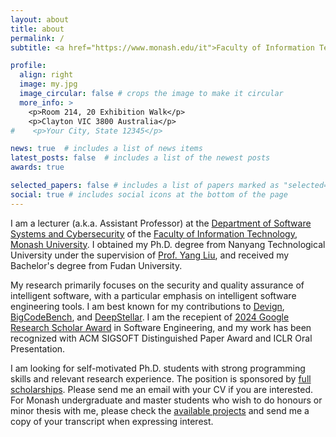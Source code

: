```yaml
---
layout: about
title: about
permalink: /
subtitle: <a href="https://www.monash.edu/it">Faculty of Information Technology, Monash University, Australia</a>

profile:
  align: right
  image: my.jpg
  image_circular: false # crops the image to make it circular
  more_info: > 
    <p>Room 214, 20 Exhibition Walk</p>
    <p>Clayton VIC 3800 Australia</p>
#    <p>Your City, State 12345</p>

news: true  # includes a list of news items
latest_posts: false  # includes a list of the newest posts
awards: true

selected_papers: false # includes a list of papers marked as "selected={true}"
social: true # includes social icons at the bottom of the page
---
```


I am a lecturer (a.k.a. Assistant Professor) at the [Department of Software Systems and Cybersecurity](https://www.monash.edu/it/ssc) of the [Faculty of Information Technology, Monash University](https://www.monash.edu/it).
I obtained my Ph.D. degree from Nanyang Technological University under the supervision of [Prof. Yang Liu](https://personal.ntu.edu.sg/yangliu/), and received my Bachelor's degree from Fudan University.


My research primarily focuses on the security and quality assurance of intelligent software, with a particular emphasis on intelligent software engineering tools. I am best known for my contributions to [Devign](https://proceedings.neurips.cc/paper_files/paper/2019/file/49265d2447bc3bbfe9e76306ce40a31f-Paper.pdf), [BigCodeBench](https://bigcode-bench.github.io/), and [DeepStellar](https://dl.acm.org/doi/abs/10.1145/3338906.3338954). I am the recepient of [2024 Google Research Scholar Award](https://research.google/programs-and-events/research-scholar-program/recipients/) in Software Engineering, and my work has been recognized with ACM SIGSOFT Distinguished Paper Award and ICLR Oral Presentation.


I am looking for self-motivated Ph.D. students with strong programming skills and relevant research experience. The position is sponsored by [full scholarships](https://www.monash.edu/it/research/graduate-research/scholarships-and-support/scholarships-and-applications). Please send me an email with your CV if you are interested. For Monash undergraduate and master students who wish to do honours or minor thesis with me, please check the [available projects](https://supervisorconnect.it.monash.edu/supervisors/xiaoning-du) and send me a copy of your transcript when expressing interest.

<!---
Write your biography here. Tell the world about yourself. Link to your favorite [subreddit](http://reddit.com). You can put a picture in, too. The code is already in, just name your picture `prof_pic.jpg` and put it in the `img/` folder.

Put your address / P.O. box / other info right below your picture. You can also disable any of these elements by editing `profile` property of the YAML header of your `_pages/about.md`. Edit `_bibliography/papers.bib` and Jekyll will render your [publications page](/al-folio/publications/) automatically.

Link to your social media connections, too. This theme is set up to use [Font Awesome icons](https://fontawesome.com/) and [Academicons](https://jpswalsh.github.io/academicons/), like the ones below. Add your Facebook, Twitter, LinkedIn, Google Scholar, or just disable all of them.
--->
